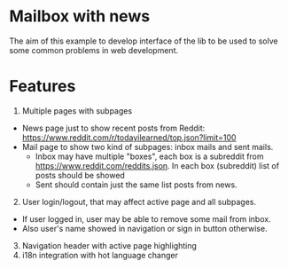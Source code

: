 # Mailbox with news
The aim of this example to develop interface of the lib to be used to solve
some common problems in web development.

# Features

1. Multiple pages with subpages
  - News page just to show recent posts from Reddit: https://www.reddit.com/r/todayilearned/top.json?limit=100
  - Mail page to show two kind of subpages: inbox mails and sent mails.
    - Inbox may have multiple "boxes", each box is a subreddit from https://www.reddit.com/reddits.json. In each box (subreddit) list of posts should be showed
    - Sent should contain just the same list posts from news.
2. User login/logout, that may affect active page and all subpages.
  - If user logged in, user may be able to remove some mail from inbox.
  - Also user's name showed in navigation or sign in button otherwise.
3. Navigation header with active page highlighting
4. i18n integration with hot language changer
